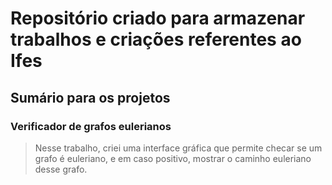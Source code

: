 # Repositório criado para armazenar trabalhos e criações referentes ao Ifes



## Sumário para os projetos



### Verificador de grafos eulerianos

> Nesse trabalho, criei uma interface gráfica que permite checar se um grafo é euleriano, e em caso positivo, mostrar o caminho euleriano desse grafo.

